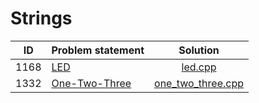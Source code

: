 # Strings

|  ID  | Problem statement |       Solution        |
|:----:|:------------------|:---------------------:|
| 1168 | [LED][]           | [led.cpp][]           |
| 1332 | [One-Two-Three][] | [one_two_three.cpp][] |

[LED]:           https://www.urionlinejudge.com.br/judge/en/problems/view/1168
[One-Two-Three]: https://www.urionlinejudge.com.br/judge/en/problems/view/1332

[led.cpp]:           led.cpp
[one_two_three.cpp]: one_two_three.cpp
